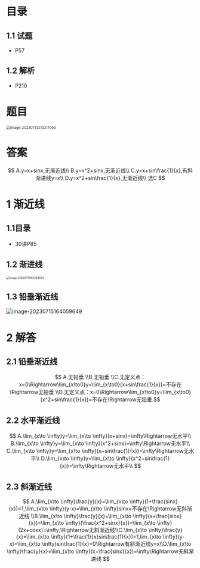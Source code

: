 # 目录



## 1.1 试题

* P57



## 1.2 解析

* P210



# 题目

<img src="https://cvp.oss-cn-shanghai.aliyuncs.com/picgo/202307132102252.png" alt="image-20230713210217090" style="zoom:67%;" />



# 答案

$$
A.y=x+sinx,无渐近线\\
B.y=x^2+sinx,无渐近线\\
C.y=x+sin\frac{1}{x},有斜渐进线y=x\\
D.y=x^2+sin\frac{1}{x},无渐近线\\
选C
$$



# 1 渐近线



## 1.1目录

* 30讲P85



## 1.2 渐进线

<img src="https://cvp.oss-cn-shanghai.aliyuncs.com/picgo/202307151622672.png" alt="image-20230715162254503" style="zoom:50%;" />



## 1.3 铅垂渐近线

![image-20230715164059649](https://cvp.oss-cn-shanghai.aliyuncs.com/picgo/202307151640789.png)



# 2 解答



## 2.1 铅垂渐近线

$$
A.无铅垂
\\B.无铅垂
\\C.无定义点：x=0\Rightarrow\lim_{x\to0}y=\lim_{x\to0}(x+sin\frac{1}{x})=不存在\Rightarrow无铅垂
\\D.无定义点：x=0\Rightarrow\lim_{x\to0}y=\lim_{x\to0}(x^2+sin\frac{1}{x})=不存在\Rightarrow无铅垂
$$



## 2.2 水平渐近线

$$
A.\lim_{x\to \infty}y=\lim_{x\to \infty}(x+sinx)=\infty\Rightarrow无水平\\
B.\lim_{x\to \infty}y=\lim_{x\to \infty}(x^2+sinx)=\infty\Rightarrow无水平\\
C.\lim_{x\to \infty}y=\lim_{x\to \infty}(x+sin\frac{1}{x})=\infty\Rightarrow无水平\\
D.\lim_{x\to \infty}y=\lim_{x\to \infty}(x^2+sin\frac{1}{x})=\infty\Rightarrow无水平\\
$$



## 2.3 斜渐近线

$$
A.\lim_{x\to \infty}\frac{y}{x}=\lim_{x\to \infty}(1+\frac{sinx}{x})=1,\lim_{x\to \infty}(y-x)=\lim_{x\to \infty}sinx=不存在\Rightarrow无斜渐近线
\\B.\lim_{x\to \infty}\frac{y}{x}=\lim_{x\to \infty}(x+\frac{sinx}{x})=\lim_{x\to \infty}(\frac{x^2+sinx}{x})=\lim_{x\to \infty}(2x+coxx)=\infty,\Rightarrow无斜渐近线\\C.\lim_{x\to \infty}\frac{y}{x}=\lim_{x\to \infty}(1+\frac{1}{x}sin\frac{1}{x})=1,lim_{x\to \infty}(y-x)=\lim_{x\to \infty}sin\frac{1}{x}=0\Rightarrow有斜渐近线y=x\\D.\lim_{x\to \infty}\frac{y}{x}=\lim_{x\to \infty}(x+\frac{sinx}{x})=\infty\Rightarrow无斜渐进线
$$

